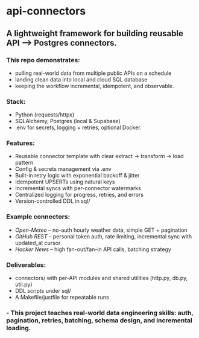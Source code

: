 # api-connectors
## A lightweight framework for building reusable API --> Postgres connectors.  

### **This repo demonstrates:** 
- pulling real-world data from multiple public APIs on a schedule
- landing clean data into local and cloud SQL database
- keeping the workflow incremental, idempotent, and observable.

### **Stack:** 
- Python (requests/httpx)
- SQLAlchemy, Postgres (local & Supabase) 
- .env for secrets, logging + retries, optional Docker.

### **Features:**
- Reusable connector template with clear extract → transform → load pattern
- Config & secrets management via .env
- Built-in retry logic with exponential backoff & jitter
- Idempotent UPSERTs using natural keys
- Incremental syncs with per-connector watermarks
- Centralized logging for progress, retries, and errors
- Version-controlled DDL in sql/

### **Example connectors:**
- *Open-Meteo* – no-auth hourly weather data, simple GET + pagination
- *GitHub REST* – personal token auth, rate limiting, incremental sync with updated_at cursor
- *Hacker News* – high fan-out/fan-in API calls, batching strategy

### **Deliverables:**
- connectors/ with per-API modules and shared utilities (http.py, db.py, util.py)
- DDL scripts under sql/
- A Makefile/justfile for repeatable runs

### - This project teaches real-world data engineering skills: auth, pagination, retries, batching, schema design, and incremental loading.
